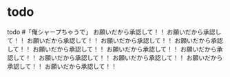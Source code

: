 todo
====

todo
#「俺シャープちゃうで」
お願いだから承認して！！
お願いだから承認して！！
お願いだから承認して！！
お願いだから承認して！！
お願いだから承認して！！
お願いだから承認して！！
お願いだから承認して！！
お願いだから承認して！！
お願いだから承認して！！
お願いだから承認して！！
お願いだから承認して！！
お願いだから承認して！！
